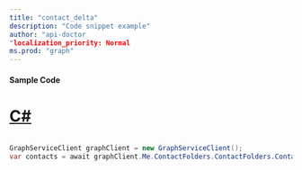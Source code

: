 ```yaml
---
title: "contact_delta"
description: "Code snippet example" 
author: "api-doctor
"localization_priority: Normal
ms.prod: "graph"
--- 
```

#### Sample Code
# [C#](#tab/Csharp)

```C#

GraphServiceClient graphClient = new GraphServiceClient();
var contacts = await graphClient.Me.ContactFolders.ContactFolders.Contacts.Contacts.Request().GetAsync();

```
